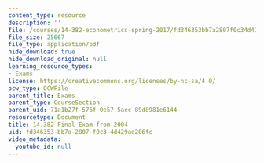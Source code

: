 ```yaml
---
content_type: resource
description: ''
file: /courses/14-382-econometrics-spring-2017/fd346353bb7a2807f0c34d429ad206fc_MIT_14_382S17_Final04.pdf
file_size: 25667
file_type: application/pdf
hide_download: true
hide_download_original: null
learning_resource_types:
- Exams
license: https://creativecommons.org/licenses/by-nc-sa/4.0/
ocw_type: OCWFile
parent_title: Exams
parent_type: CourseSection
parent_uid: 71a1b27f-576f-0e57-5aec-89d8981e6144
resourcetype: Document
title: 14.382 Final Exam from 2004
uid: fd346353-bb7a-2807-f0c3-4d429ad206fc
video_metadata:
  youtube_id: null
---
```

